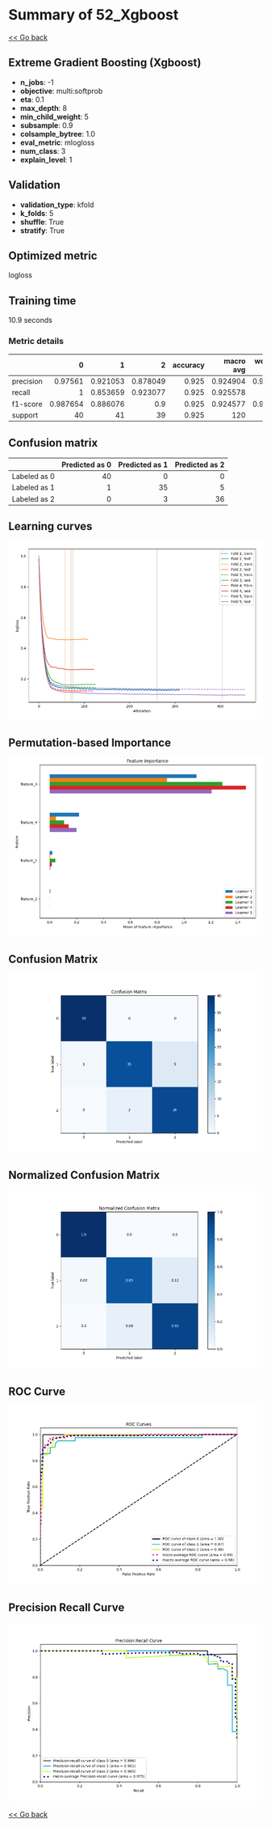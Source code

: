 # Summary of 52_Xgboost

[<< Go back](../README.md)


## Extreme Gradient Boosting (Xgboost)
- **n_jobs**: -1
- **objective**: multi:softprob
- **eta**: 0.1
- **max_depth**: 8
- **min_child_weight**: 5
- **subsample**: 0.9
- **colsample_bytree**: 1.0
- **eval_metric**: mlogloss
- **num_class**: 3
- **explain_level**: 1

## Validation
 - **validation_type**: kfold
 - **k_folds**: 5
 - **shuffle**: True
 - **stratify**: True

## Optimized metric
logloss

## Training time

10.9 seconds

### Metric details
|           |         0 |         1 |         2 |   accuracy |   macro avg |   weighted avg |   logloss |
|:----------|----------:|----------:|----------:|-----------:|------------:|---------------:|----------:|
| precision |  0.97561  |  0.921053 |  0.878049 |      0.925 |    0.924904 |       0.925262 |  0.219123 |
| recall    |  1        |  0.853659 |  0.923077 |      0.925 |    0.925578 |       0.925    |  0.219123 |
| f1-score  |  0.987654 |  0.886076 |  0.9      |      0.925 |    0.924577 |       0.924461 |  0.219123 |
| support   | 40        | 41        | 39        |      0.925 |  120        |     120        |  0.219123 |


## Confusion matrix
|              |   Predicted as 0 |   Predicted as 1 |   Predicted as 2 |
|:-------------|-----------------:|-----------------:|-----------------:|
| Labeled as 0 |               40 |                0 |                0 |
| Labeled as 1 |                1 |               35 |                5 |
| Labeled as 2 |                0 |                3 |               36 |

## Learning curves
![Learning curves](learning_curves.png)

## Permutation-based Importance
![Permutation-based Importance](permutation_importance.png)
## Confusion Matrix

![Confusion Matrix](confusion_matrix.png)


## Normalized Confusion Matrix

![Normalized Confusion Matrix](confusion_matrix_normalized.png)


## ROC Curve

![ROC Curve](roc_curve.png)


## Precision Recall Curve

![Precision Recall Curve](precision_recall_curve.png)



[<< Go back](../README.md)
